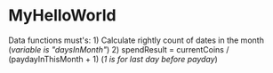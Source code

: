# MyHelloWorld

Data functions must's:
    1) Calculate rightly count of dates in the month    (*variable is "daysInMonth"*)
    2) spendResult = currentCoins / (paydayInThisMonth + 1) (*1 is for last day before payday*)